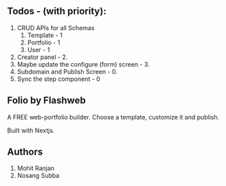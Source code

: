 ## Todos - (with priority):
1. CRUD APIs for all Schemas
    1. Template - 1
    2. Portfolio - 1
    3. User - 1
2. Creator panel - 2.
3. Maybe update the configure (form) screen - 3.
4. Subdomain and Publish Screen - 0.
5. Sync the step component - 0

## Folio by Flashweb
A FREE web-portfolio builder. Choose a template, customize it and publish.

Built with Nextjs.

## Authors
1. Mohit Ranjan
2. Nosang Subba